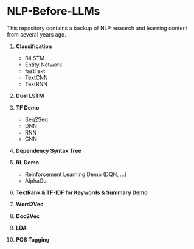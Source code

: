 # NLP-Before-LLMs

This repository contains a backup of NLP research and learning content from several years ago.

1. **Classification**
   - BiLSTM
   - Entity Network
   - fastText
   - TextCNN
   - TextRNN

2. **Dual LSTM**

3. **TF Demo**
   - Seq2Seq
   - DNN
   - RNN
   - CNN

4. **Dependency Syntax Tree**

5. **RL Demo**
   - Reinforcement Learning Demo (DQN, ...)
   - AlphaGo

6. **TextRank & TF-IDF for Keywords & Summary Demo**

7. **Word2Vec**

8. **Doc2Vec**

9. **LDA**

10. **POS Tagging**
